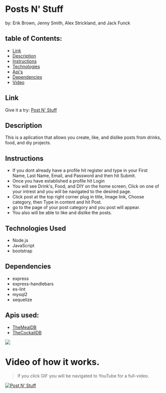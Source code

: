 # Posts N' Stuff
by: Erik Brown, Jenny Smith, Alex Strickland, and Jack Funck


## table of Contents:
 - [Link](#link)
 - [Description ](#desc)
 - [Instructions ](#instr)
 - [Technologies](#tc)
 - [Api's](#api)
 - [Dependencies](#dep)
 - [Video ](#video)


<a name="link"></a>
## Link
Give it a try: <a href="https://postnstuff.herokuapp.com/">Post N' Stuff</a>

<a name="desc"></a>
## Description

This is a aplication that allows you create, like, and dislike posts from drinks, food, and diy projects.


<a name="instr"></a>
## Instructions
* If you dont already have a profile hit register and type in your First Name, Last Name, Email, and Password and then hit Submit.
* Once you have established a profile hit Login
* You will see Drink's, Food, and DIY on the home screen, Click on one of your intrest and you will be navigated to the desired page.
* Click post at the top right corner plug in title, Image link, Choose category, then Type in content and hit Post.
* go to the page of your post category and you post will appear.
* You also will be able to like and dislike the posts.

<a name="tc"></a>
## Technologies Used
* Node.js
* JavaScript
* bootstrap

<a name="dep"></a>
## Dependencies
* express
* express-handlebars
* es-lint
* mysql2
* sequelize

<a name="api"></a>
## Apis used:
* <a href="https://www.themealdb.com/api.php">TheMealDB</a>
* <a href="https://www.thecocktaildb.com/api.php">TheCockailDB</a>

<img src="./images/passTest.png">

<a name="video"></a>
# Video of how it works.
> If you click GIF you will be navigated to YouTube for a full-video.

[![Post N' Stuff](https://media.giphy.com/media/LoNhzcNHF6FRgdMSLd/giphy.gif)](https://youtu.be/zxG12xLLp8c)


